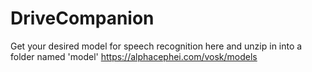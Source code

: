 # DriveCompanion

Get your desired model for speech recognition here and unzip in into a folder named 'model'
https://alphacephei.com/vosk/models
